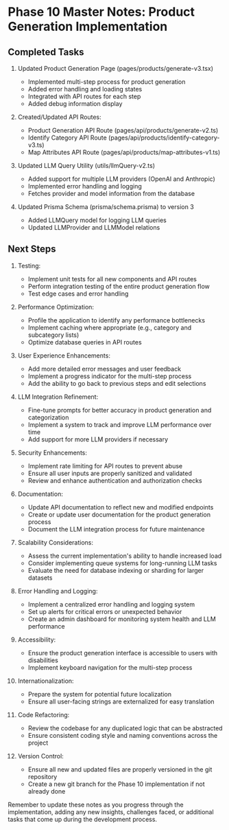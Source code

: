 # Phase 10 Master Notes: Product Generation Implementation

## Completed Tasks

1. Updated Product Generation Page (pages/products/generate-v3.tsx)
   - Implemented multi-step process for product generation
   - Added error handling and loading states
   - Integrated with API routes for each step
   - Added debug information display

2. Created/Updated API Routes:
   - Product Generation API Route (pages/api/products/generate-v2.ts)
   - Identify Category API Route (pages/api/products/identify-category-v3.ts)
   - Map Attributes API Route (pages/api/products/map-attributes-v1.ts)

3. Updated LLM Query Utility (utils/llmQuery-v2.ts)
   - Added support for multiple LLM providers (OpenAI and Anthropic)
   - Implemented error handling and logging
   - Fetches provider and model information from the database

4. Updated Prisma Schema (prisma/schema.prisma) to version 3
   - Added LLMQuery model for logging LLM queries
   - Updated LLMProvider and LLMModel relations

## Next Steps

1. Testing:
   - Implement unit tests for all new components and API routes
   - Perform integration testing of the entire product generation flow
   - Test edge cases and error handling

2. Performance Optimization:
   - Profile the application to identify any performance bottlenecks
   - Implement caching where appropriate (e.g., category and subcategory lists)
   - Optimize database queries in API routes

3. User Experience Enhancements:
   - Add more detailed error messages and user feedback
   - Implement a progress indicator for the multi-step process
   - Add the ability to go back to previous steps and edit selections

4. LLM Integration Refinement:
   - Fine-tune prompts for better accuracy in product generation and categorization
   - Implement a system to track and improve LLM performance over time
   - Add support for more LLM providers if necessary

5. Security Enhancements:
   - Implement rate limiting for API routes to prevent abuse
   - Ensure all user inputs are properly sanitized and validated
   - Review and enhance authentication and authorization checks

6. Documentation:
   - Update API documentation to reflect new and modified endpoints
   - Create or update user documentation for the product generation process
   - Document the LLM integration process for future maintenance

7. Scalability Considerations:
   - Assess the current implementation's ability to handle increased load
   - Consider implementing queue systems for long-running LLM tasks
   - Evaluate the need for database indexing or sharding for larger datasets

8. Error Handling and Logging:
   - Implement a centralized error handling and logging system
   - Set up alerts for critical errors or unexpected behavior
   - Create an admin dashboard for monitoring system health and LLM performance

9. Accessibility:
   - Ensure the product generation interface is accessible to users with disabilities
   - Implement keyboard navigation for the multi-step process

10. Internationalization:
    - Prepare the system for potential future localization
    - Ensure all user-facing strings are externalized for easy translation

11. Code Refactoring:
    - Review the codebase for any duplicated logic that can be abstracted
    - Ensure consistent coding style and naming conventions across the project

12. Version Control:
    - Ensure all new and updated files are properly versioned in the git repository
    - Create a new git branch for the Phase 10 implementation if not already done

Remember to update these notes as you progress through the implementation, adding any new insights, challenges faced, or additional tasks that come up during the development process.
